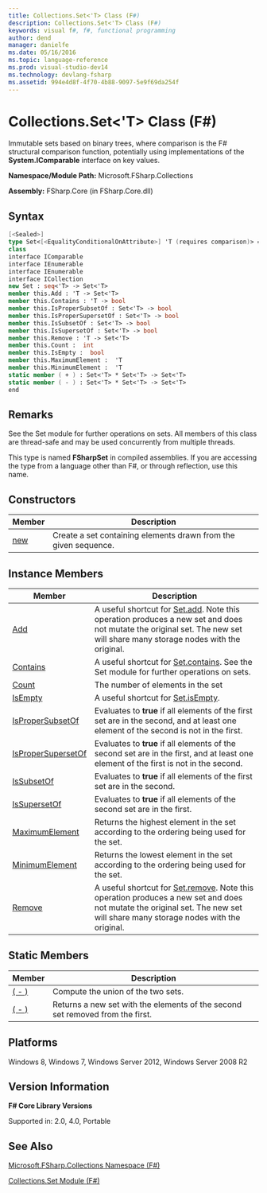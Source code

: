 ```yaml
---
title: Collections.Set<'T> Class (F#)
description: Collections.Set<'T> Class (F#)
keywords: visual f#, f#, functional programming
author: dend
manager: danielfe
ms.date: 05/16/2016
ms.topic: language-reference
ms.prod: visual-studio-dev14
ms.technology: devlang-fsharp
ms.assetid: 994e4d8f-4f70-4b88-9097-5e9f69da254f 
---
```


# Collections.Set<'T> Class (F#)

Immutable sets based on binary trees, where comparison is the F# structural comparison function, potentially using implementations of the **System.IComparable** interface on key values.

**Namespace/Module Path:** Microsoft.FSharp.Collections

**Assembly:** FSharp.Core (in FSharp.Core.dll)

## Syntax

```fsharp
[<Sealed>]
type Set<[<EqualityConditionalOnAttribute>] 'T (requires comparison)> =
class
interface IComparable
interface IEnumerable
interface IEnumerable
interface ICollection
new Set : seq<'T> -> Set<'T>
member this.Add : 'T -> Set<'T>
member this.Contains : 'T -> bool
member this.IsProperSubsetOf : Set<'T> -> bool
member this.IsProperSupersetOf : Set<'T> -> bool
member this.IsSubsetOf : Set<'T> -> bool
member this.IsSupersetOf : Set<'T> -> bool
member this.Remove : 'T -> Set<'T>
member this.Count :  int
member this.IsEmpty :  bool
member this.MaximumElement :  'T
member this.MinimumElement :  'T
static member ( + ) : Set<'T> * Set<'T> -> Set<'T>
static member ( - ) : Set<'T> * Set<'T> -> Set<'T>
end
```

## Remarks

See the Set module for further operations on sets. All members of this class are thread-safe and may be used concurrently from multiple threads.

This type is named **FSharpSet** in compiled assemblies. If you are accessing the type from a language other than F#, or through reflection, use this name.

## Constructors

|Member|Description|
|------|-----------|
|[new](https://msdn.microsoft.com/library/384b858c-e794-4f70-865f-80160bcbdf2d)|Create a set containing elements drawn from the given sequence.|

## Instance Members


|Member|Description|
|------|-----------|
|[Add](https://msdn.microsoft.com/library/81a5d225-7c60-4243-9b4e-7162cb0e001b)|A useful shortcut for [Set.add](https://msdn.microsoft.com/library/d06ab305-1183-487c-8dc0-9076ed0b4c28). Note this operation produces a new set and does not mutate the original set. The new set will share many storage nodes with the original.|
|[Contains](https://msdn.microsoft.com/library/beb0d4f8-15a0-46cd-bb2a-0d5f7f100ddd)|A useful shortcut for [Set.contains](https://msdn.microsoft.com/library/7d616d1e-bca9-463e-b11e-88b5dc8b930b). See the Set module for further operations on sets.|
|[Count](https://msdn.microsoft.com/library/bd2f4d91-a58f-4067-a27b-13f0737d824d)|The number of elements in the set|
|[IsEmpty](https://msdn.microsoft.com/library/93451723-0b3c-4304-a263-4d04ec00eed2)|A useful shortcut for [Set.isEmpty](https://msdn.microsoft.com/library/64ddfbfd-3313-4495-9067-b614dd530aa7).|
|[IsProperSubsetOf](https://msdn.microsoft.com/library/bd0a671b-51ff-4c9e-b2fb-5089244750f5)|Evaluates to **true** if all elements of the first set are in the second, and at least one element of the second is not in the first.|
|[IsProperSupersetOf](https://msdn.microsoft.com/library/4c2a373c-8a5b-494b-94a7-004a5f1333be)|Evaluates to **true** if all elements of the second set are in the first, and at least one element of the first is not in the second.|
|[IsSubsetOf](https://msdn.microsoft.com/library/2069807c-c9fe-403f-b51c-0edc043ed796)|Evaluates to **true** if all elements of the first set are in the second.|
|[IsSupersetOf](https://msdn.microsoft.com/library/07974083-5980-4f70-bad8-52b4a287b9ee)|Evaluates to **true** if all elements of the second set are in the first.|
|[MaximumElement](https://msdn.microsoft.com/library/d7f4b139-1b41-41bf-9e23-d946d20cb512)|Returns the highest element in the set according to the ordering being used for the set.|
|[MinimumElement](https://msdn.microsoft.com/library/8b173df1-2ab8-4bbe-83a5-3e365d104bfe)|Returns the lowest element in the set according to the ordering being used for the set.|
|[Remove](https://msdn.microsoft.com/library/c2f6c66a-39c0-4aa9-b17b-127180dfe82d)|A useful shortcut for [Set.remove](https://msdn.microsoft.com/library/812a6d19-c1f0-4c57-9cbe-15d141d64ddb). Note this operation produces a new set and does not mutate the original set. The new set will share many storage nodes with the original.|

## Static Members

|Member|Description|
|------|-----------|
|[( - )](https://msdn.microsoft.com/library/ddf0fc46-185a-4f5a-9a07-30ee7a461b20)|Compute the union of the two sets.|
|[( - )](https://msdn.microsoft.com/library/25274a0f-01e0-4e11-8ca0-42f664cb5405)|Returns a new set with the elements of the second set removed from the first.|

## Platforms

Windows 8, Windows 7, Windows Server 2012, Windows Server 2008 R2

## Version Information

**F# Core Library Versions**

Supported in: 2.0, 4.0, Portable

## See Also

[Microsoft.FSharp.Collections Namespace &#40;F&#35;&#41;](Microsoft.FSharp.Collections-Namespace-%5BFSharp%5D.md)

[Collections.Set Module &#40;F&#35;&#41;](Collections.Set-Module-%5BFSharp%5D.md)
